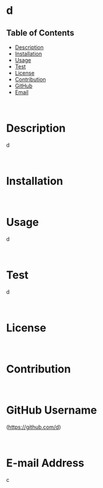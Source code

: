 # d

  ## Table of Contents
  * [Description](#description)
  * [Installation](#installation)
  * [Usage](#usage)
  * [Test](#test)
  * [License](#license)
  * [Contribution](#contribution)
  * [GitHub](#github)
  * [Email](#email)
  
  <br/>

  # Description
  d

  <br/>

  # Installation
  

  <br/>

  # Usage
  d

  <br/>

  # Test
  d

  <br/>

  # License
  

  <br/>

  # Contribution
  

  <br/>

  # GitHub Username
(https://github.com/d)

  <br/>

  # E-mail Address
  c
